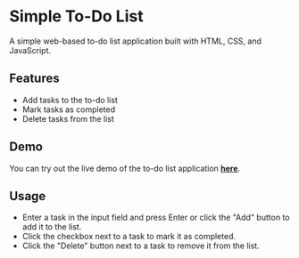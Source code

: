 # Simple To-Do List

A simple web-based to-do list application built with HTML, CSS, and JavaScript.

## Features

- Add tasks to the to-do list
- Mark tasks as completed
- Delete tasks from the list

## Demo

You can try out the live demo of the to-do list application [**here**](https://ppafu-todolist.netlify.app).

## Usage

- Enter a task in the input field and press Enter or click the "Add" button to add it to the list.
- Click the checkbox next to a task to mark it as completed.
- Click the "Delete" button next to a task to remove it from the list.
